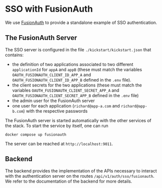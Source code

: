 # SSO with FusionAuth

We use [FusionAuth](https://fusionauth.io/) to provide a standalone example of SSO authentication.

## The FusionAuth Server

The SSO server is configured in the file ``./kickstart/kickstart.json`` that contains:

* the definition of two applications associated to two different ``applicationId`` for ``appA`` and ``appB``
  (these must match the variables ``OAUTH_FUSIONAUTH_CLIENT_ID_APP_A`` and ``OAUTH_FUSIONAUTH_CLIENT_ID_APP_B``
  defined in the ``.env`` file).
* the client secrets for the two applications (these must match the variables ``OAUTH_FUSIONAUTH_CLIENT_SECRET_APP_A``
  and ``OAUTH_FUSIONAUTH_CLIENT_SECRET_APP_B`` defined in the ``.env`` file)
* the admin user for the FusionAuth server
* one user for each application (``richard@app-a.com`` and ``richard@app-b.com``) with the respective passwords

The FusionAuth server is started automatically with the other services of the stack.
To start the service by itself, one can run

```console
docker compose up fusionauth
```

The server can be reached at ``http://localhost:9011``.

## Backend

The backend provides the implementation of the APIs necessary to interact with the authentication server
on the routes ``/api/v1/auth/sso/fusionauth``. 
We refer to the documentation of the backend for more details.